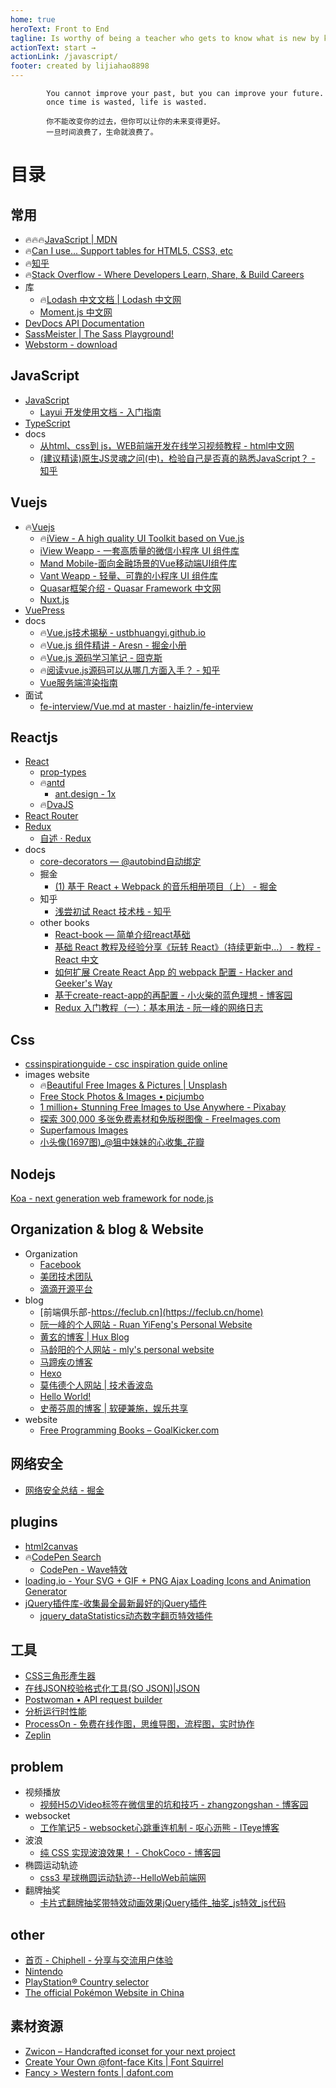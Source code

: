 ```yaml
---
home: true
heroText: Front to End
tagline: Is worthy of being a teacher who gets to know what is new by keeping fresh in his mind what he is already familiar with.
actionText: start →
actionLink: /javascript/
footer: created by lijiahao8898
---   
```

            You cannot improve your past, but you can improve your future.
            once time is wasted, life is wasted.

            你不能改变你的过去，但你可以让你的未来变得更好。
            一旦时间浪费了，生命就浪费了。
            
# 目录            

## 常用
- :fire::fire::fire:[JavaScript | MDN](https://developer.mozilla.org/zh-CN/docs/Web/JavaScript)
- :fire:[Can I use... Support tables for HTML5, CSS3, etc](https://caniuse.com/)
- :fire:[知乎](https://www.zhihu.com/)
- :fire:[Stack Overflow - Where Developers Learn, Share, & Build Careers](https://stackoverflow.com/)
- 库
  - :fire:[Lodash 中文文档 | Lodash 中文网](https://www.lodashjs.com/)
  - [Moment.js 中文网](http://momentjs.cn/)
- [DevDocs API Documentation](https://devdocs.io/)
- [SassMeister | The Sass Playground!](https://www.sassmeister.com/)
- [Webstorm - download](https://www.jetbrains.com/webstorm/download/download-thanks.html?platform=mac)
  
## JavaScript

- [JavaScript](./javascript)
  - [Layui 开发使用文档 - 入门指南](https://www.layui.com/doc/)
- [TypeScript](https://ts.xcatliu.com/)  
- docs  
  - [从html、css到 js，WEB前端开发在线学习视频教程 - html中文网](https://www.html.cn/)
  - [(建议精读)原生JS灵魂之问(中)，检验自己是否真的熟悉JavaScript？ - 知乎](https://zhuanlan.zhihu.com/p/90017386)

## Vuejs

- :fire:[Vuejs](./vue)
  - :fire:[iView - A high quality UI Toolkit based on Vue.js](https://www.iviewui.com/)
  - [iView Weapp - 一套高质量的微信小程序 UI 组件库](https://weapp.iviewui.com/)
  - [Mand Mobile-面向金融场景的Vue移动端UI组件库](https://didi.github.io/mand-mobile/)
  - [Vant Weapp - 轻量、可靠的小程序 UI 组件库](https://youzan.github.io/vant-weapp/#/intro)
  - [Quasar框架介绍 - Quasar Framework 中文网](http://v0-16.quasarchs.com/guide/introduction-to-quasar.html)
  - [Nuxt.js](https://zh.nuxtjs.org/)
- [VuePress](https://vuepress.vuejs.org/) 
- docs
  - :fire:[Vue.js技术揭秘 - ustbhuangyi.github.io](https://ustbhuangyi.github.io/vue-analysis/)
  - :fire:[Vue.js 组件精讲 - Aresn - 掘金小册](https://juejin.im/book/5bc844166fb9a05cd676ebca)
  - :fire:[Vue.js 源码学习笔记 - 囧克斯](https://jiongks.name/blog/vue-code-review/)
  - :fire:[阅读vue.js源码可以从哪几方面入手？ - 知乎](https://www.zhihu.com/question/36986850)
  - [Vue服务端渲染指南](https://ssr.vuejs.org/zh/)
- 面试  
  - [fe-interview/Vue.md at master · haizlin/fe-interview](https://github.com/haizlin/fe-interview/blob/master/lib/Vue.md)

## Reactjs  
- [React](./react)
  - [prop-types](https://github.com/facebook/prop-types)
  - :fire:[antd](https://ant.design/docs/spec/introduce-cn)
    - [ant.design - 1x](https://1x.ant.design/)
  - :fire:[DvaJS](https://dvajs.com/)
- [React Router](http://react-guide.github.io/react-router-cn/index.html) 
- [Redux](https://redux.js.org/) 
  - [自述 · Redux](https://www.redux.org.cn/)  
- docs    
  - [core-decorators — @autobind自动绑定](https://github.com/jayphelps/core-decorators)
  - 掘金
    - [(1) 基于 React + Webpack 的音乐相册项目（上） - 掘金](https://juejin.im/post/5a7bab126fb9a0634b4d6498?utm_source=gold_browser_extension)
  - 知乎
    - [浅尝初试 React 技术栈 - 知乎](https://zhuanlan.zhihu.com/p/28241673) 
  - other books
    - [React-book — 简单介绍react基础](https://lijiahao8898.github.io/react-book/) 
    - [基础 React 教程及经验分享《玩转 React》（持续更新中...） - 教程 - React 中文](http://react-china.org/t/react-react/15548)
    - [如何扩展 Create React App 的 webpack 配置 - Hacker and Geeker's Way](https://zhaozhiming.github.io/blog/2018/01/08/create-react-app-override-webpack-config/)
    - [基于create-react-app的再配置 - 小火柴的蓝色理想 - 博客园](https://www.cnblogs.com/xiaohuochai/p/8491055.html)
    - [Redux 入门教程（一）：基本用法 - 阮一峰的网络日志](http://www.ruanyifeng.com/blog/2016/09/redux_tutorial_part_one_basic_usages.html)  

## Css    
- [cssinspirationguide - csc inspiration guide online](https://chokcoco.github.io/CSS-Inspiration/#/)
- images website
  - :fire:[Beautiful Free Images & Pictures | Unsplash](https://unsplash.com/)
  - [Free Stock Photos & Images • picjumbo](https://picjumbo.com/)
  - [1 million+ Stunning Free Images to Use Anywhere - Pixabay](https://pixabay.com/)
  - [探索 300,000 多张免费素材和免版税图像 - FreeImages.com](https://cn.freeimages.com/)
  - [Superfamous Images](https://images.superfamous.com/)
  - [小头像(1697图)_@狙中妹妹的心收集_花瓣](https://huaban.com/boards/51969899/)
  
## Nodejs  
[Koa - next generation web framework for node.js](https://koajs.com/)

## Organization & blog & Website
* Organization
  - [Facebook](https://github.com/facebook)
  - [美团技术团队](https://tech.meituan.com//)
  - [滴滴开源平台](https://didi.github.io/)
* blog  
  - [前端俱乐部-https://feclub.cn](https://feclub.cn/home)
  - [阮一峰的个人网站 - Ruan YiFeng's Personal Website](http://www.ruanyifeng.com/home.html)
  - [黄玄的博客 | Hux Blog](http://huangxuan.me/)
  - [马龄阳的个人网站 - mly's personal website](http://mly-zju.github.io/index.html)
  - [马蹄疾の博客](https://matiji.cn/)
  - [Hexo](https://pecokael.github.io/)
  - [莫伟德个人网站 | 技术香波岛](https://moweide.com/)
  - [Hello World!](https://dalinhuang99.github.io/#)
  - [史蒂芬周的博客 | 软硬兼施，娱乐共享](http://www.sdifen.com/)
* website
  - [Free Programming Books – GoalKicker.com](https://books.goalkicker.com/)  
  
## 网络安全
  - [网络安全总结 - 掘金](https://juejin.im/post/5dca1b376fb9a04a9f11c82e)
## plugins
  - [html2canvas](https://github.com/niklasvh/html2canvas)
  - :fire:[CodePen Search](https://codepen.io/search/pens?q=cloud&page=1&order=popularity&depth=everything&show_forks=false)
    - [CodePen - Wave特效](https://codepen.io/waynecz/pen/jxWPej)
  - [loading.io - Your SVG + GIF + PNG Ajax Loading Icons and Animation Generator](https://loading.io/)  
  - [jQuery插件库-收集最全最新最好的jQuery插件](http://www.jq22.com/)
    - [jquery_dataStatistics动态数字翻页特效插件](http://www.jq22.com/jquery-info8141)
## 工具
  - [CSS三角形產生器](http://apps.eky.hk/css-triangle-generator/zh-hant)
  - [在线JSON校验格式化工具(SO JSON)|JSON](https://www.sojson.com/)
  - [Postwoman • API request builder](https://postwoman.io/) 
  - [分析运行时性能](https://developers.google.cn/web/tools/chrome-devtools/rendering-tools/?hl=zh-cn)   
  - [ProcessOn - 免费在线作图，思维导图，流程图，实时协作](https://www.processon.com/)
  - [Zeplin](https://app.zeplin.io/login?redirect=%2Fprojects)  
  
## problem
* 视频播放
  - [视频H5のVideo标签在微信里的坑和技巧 - zhangzongshan - 博客园](https://www.cnblogs.com/zzsdream/p/6372528.html) 
* websocket   
  - [工作笔记5 - websocket心跳重连机制 - 呕心沥熊 - ITeye博客](https://www.iteye.com/blog/232135059-2414394)
* 波浪  
  - [纯 CSS 实现波浪效果！ - ChokCoco - 博客园](https://www.cnblogs.com/coco1s/p/7197662.html)
* 椭圆运动轨迹  
  - [css3 星球椭圆运动轨迹--HelloWeb前端网](http://helloweb.wang/qianduankaifa/497.html)
* 翻牌抽奖  
  - [卡片式翻牌抽奖带特效动画效果jQuery插件_抽奖_js特效_js代码](https://www.jsdaima.com/js/1858.html)

## other
* [首页 - Chiphell - 分享与交流用户体验](https://www.chiphell.com/)
* [Nintendo](https://store.nintendo.com.hk/)
* [PlayStation® Country selector](https://www.playstation.com/country-selector/index.html)
* [The official Pokémon Website in China](https://cn.portal-pokemon.com/)

## 素材资源
- [Zwicon – Handcrafted iconset for your next project](https://www.zwicon.com/)
- [Create Your Own @font-face Kits | Font Squirrel](https://www.fontsquirrel.com/tools/webfont-generator)
- [Fancy &gt; Western fonts | dafont.com](https://www.dafont.com/theme.php?cat=106)

